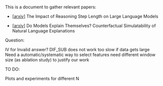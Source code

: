 This is a document to gather relevant papers:

- \[[arxiv](https://arxiv.org/html/2401.04925v3)\] The Impact of Reasoning Step Length on Large Language Models

- \[[arxiv](https://arxiv.org/abs/2307.08678)\] Do Models Explain Themselves? Counterfactual Simulatability of Natural Language Explanations

Question:

IV for Invalid answer?
DIF_SUB does not work
too slow if data gets large
Need a automatic/systematic way to select features
need different window size (as ablation study) to justify our work

TO DO:

Plots and experiments for different N

